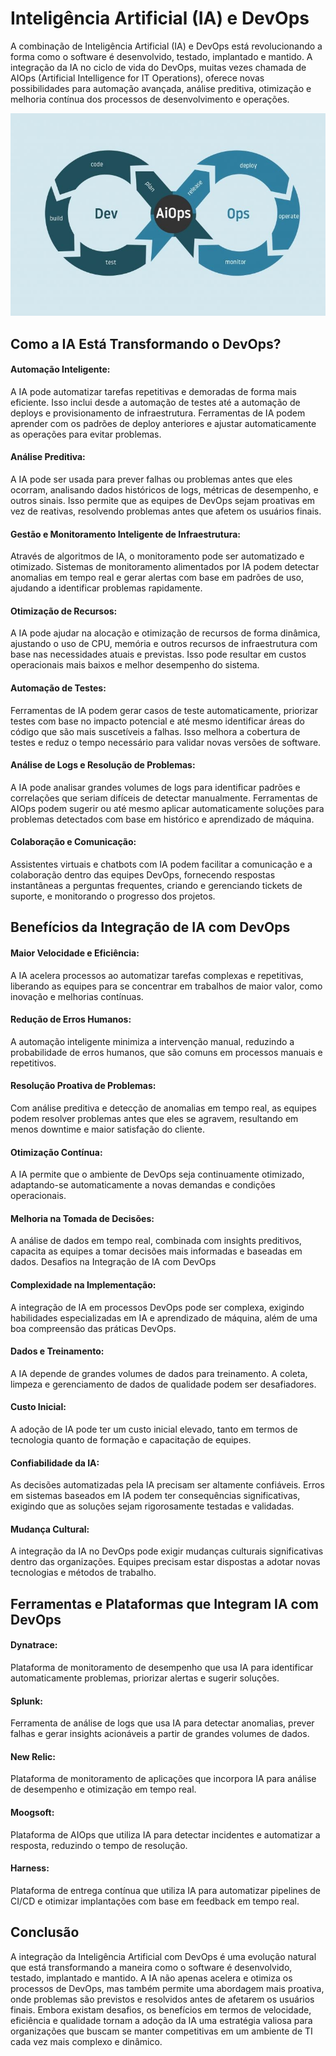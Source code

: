 # Inteligência Artificial (IA) e DevOps

A combinação de Inteligência Artificial (IA) e DevOps está revolucionando a forma como o software é desenvolvido, testado, implantado e mantido. A integração da IA no ciclo de vida do DevOps, muitas vezes chamada de AIOps (Artificial Intelligence for IT Operations), oferece novas possibilidades para automação avançada, análise preditiva, otimização e melhoria contínua dos processos de desenvolvimento e operações.

<img src="../assets/iops.jpeg" alt="iops" width="600"/>

## Como a IA Está Transformando o DevOps?

#### Automação Inteligente:

A IA pode automatizar tarefas repetitivas e demoradas de forma mais eficiente. Isso inclui desde a automação de testes até a automação de deploys e provisionamento de infraestrutura. Ferramentas de IA podem aprender com os padrões de deploy anteriores e ajustar automaticamente as operações para evitar problemas.

#### Análise Preditiva:

A IA pode ser usada para prever falhas ou problemas antes que eles ocorram, analisando dados históricos de logs, métricas de desempenho, e outros sinais. Isso permite que as equipes de DevOps sejam proativas em vez de reativas, resolvendo problemas antes que afetem os usuários finais.

#### Gestão e Monitoramento Inteligente de Infraestrutura:

Através de algoritmos de IA, o monitoramento pode ser automatizado e otimizado. Sistemas de monitoramento alimentados por IA podem detectar anomalias em tempo real e gerar alertas com base em padrões de uso, ajudando a identificar problemas rapidamente.

#### Otimização de Recursos:

A IA pode ajudar na alocação e otimização de recursos de forma dinâmica, ajustando o uso de CPU, memória e outros recursos de infraestrutura com base nas necessidades atuais e previstas. Isso pode resultar em custos operacionais mais baixos e melhor desempenho do sistema.

#### Automação de Testes:

Ferramentas de IA podem gerar casos de teste automaticamente, priorizar testes com base no impacto potencial e até mesmo identificar áreas do código que são mais suscetíveis a falhas. Isso melhora a cobertura de testes e reduz o tempo necessário para validar novas versões de software.

#### Análise de Logs e Resolução de Problemas:

A IA pode analisar grandes volumes de logs para identificar padrões e correlações que seriam difíceis de detectar manualmente. Ferramentas de AIOps podem sugerir ou até mesmo aplicar automaticamente soluções para problemas detectados com base em histórico e aprendizado de máquina.

#### Colaboração e Comunicação:

Assistentes virtuais e chatbots com IA podem facilitar a comunicação e a colaboração dentro das equipes DevOps, fornecendo respostas instantâneas a perguntas frequentes, criando e gerenciando tickets de suporte, e monitorando o progresso dos projetos.

## Benefícios da Integração de IA com DevOps

#### Maior Velocidade e Eficiência:

A IA acelera processos ao automatizar tarefas complexas e repetitivas, liberando as equipes para se concentrar em trabalhos de maior valor, como inovação e melhorias contínuas.

#### Redução de Erros Humanos:

A automação inteligente minimiza a intervenção manual, reduzindo a probabilidade de erros humanos, que são comuns em processos manuais e repetitivos.

#### Resolução Proativa de Problemas:

Com análise preditiva e detecção de anomalias em tempo real, as equipes podem resolver problemas antes que eles se agravem, resultando em menos downtime e maior satisfação do cliente.

#### Otimização Contínua:

A IA permite que o ambiente de DevOps seja continuamente otimizado, adaptando-se automaticamente a novas demandas e condições operacionais.

#### Melhoria na Tomada de Decisões:

A análise de dados em tempo real, combinada com insights preditivos, capacita as equipes a tomar decisões mais informadas e baseadas em dados.
Desafios na Integração de IA com DevOps

#### Complexidade na Implementação:

A integração de IA em processos DevOps pode ser complexa, exigindo habilidades especializadas em IA e aprendizado de máquina, além de uma boa compreensão das práticas DevOps.

#### Dados e Treinamento:

A IA depende de grandes volumes de dados para treinamento. A coleta, limpeza e gerenciamento de dados de qualidade podem ser desafiadores.

#### Custo Inicial:

A adoção de IA pode ter um custo inicial elevado, tanto em termos de tecnologia quanto de formação e capacitação de equipes.

#### Confiabilidade da IA:

As decisões automatizadas pela IA precisam ser altamente confiáveis. Erros em sistemas baseados em IA podem ter consequências significativas, exigindo que as soluções sejam rigorosamente testadas e validadas.

#### Mudança Cultural:

A integração da IA no DevOps pode exigir mudanças culturais significativas dentro das organizações. Equipes precisam estar dispostas a adotar novas tecnologias e métodos de trabalho.

## Ferramentas e Plataformas que Integram IA com DevOps

#### Dynatrace:

Plataforma de monitoramento de desempenho que usa IA para identificar automaticamente problemas, priorizar alertas e sugerir soluções.

#### Splunk:

Ferramenta de análise de logs que usa IA para detectar anomalias, prever falhas e gerar insights acionáveis a partir de grandes volumes de dados.

#### New Relic:

Plataforma de monitoramento de aplicações que incorpora IA para análise de desempenho e otimização em tempo real.

#### Moogsoft:

Plataforma de AIOps que utiliza IA para detectar incidentes e automatizar a resposta, reduzindo o tempo de resolução.

#### Harness:

Plataforma de entrega contínua que utiliza IA para automatizar pipelines de CI/CD e otimizar implantações com base em feedback em tempo real.

## Conclusão

A integração da Inteligência Artificial com DevOps é uma evolução natural que está transformando a maneira como o software é desenvolvido, testado, implantado e mantido. A IA não apenas acelera e otimiza os processos de DevOps, mas também permite uma abordagem mais proativa, onde problemas são previstos e resolvidos antes de afetarem os usuários finais. Embora existam desafios, os benefícios em termos de velocidade, eficiência e qualidade tornam a adoção da IA uma estratégia valiosa para organizações que buscam se manter competitivas em um ambiente de TI cada vez mais complexo e dinâmico.
